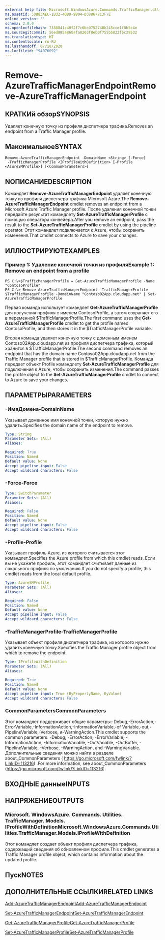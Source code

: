 ```yaml
---
external help file: Microsoft.WindowsAzure.Commands.TrafficManager.dll-Help.xml
ms.assetid: 50B83AEC-1B32-4089-9804-D388677C3F7E
online version: ''
schema: 2.0.0
ms.openlocfilehash: 7388841c48f2f7c6ba0752748b245cce1f8b5c4e
ms.sourcegitcommit: 56ed085a868afa8263f8eb0f755b5822f5c29532
ms.translationtype: MT
ms.contentlocale: ru-RU
ms.lasthandoff: 07/18/2020
ms.locfileid: "94076092"
---
```

# <span data-ttu-id="aeabf-101">Remove-AzureTrafficManagerEndpoint</span><span class="sxs-lookup"><span data-stu-id="aeabf-101">Remove-AzureTrafficManagerEndpoint</span></span>

## <span data-ttu-id="aeabf-102">КРАТКИй обзор</span><span class="sxs-lookup"><span data-stu-id="aeabf-102">SYNOPSIS</span></span>
<span data-ttu-id="aeabf-103">Удаляет конечную точку из профиля диспетчера трафика.</span><span class="sxs-lookup"><span data-stu-id="aeabf-103">Removes an endpoint from a Traffic Manager profile.</span></span>

## <span data-ttu-id="aeabf-104">Максимальное</span><span class="sxs-lookup"><span data-stu-id="aeabf-104">SYNTAX</span></span>

```
Remove-AzureTrafficManagerEndpoint -DomainName <String> [-Force]
 -TrafficManagerProfile <IProfileWithDefinition> [-Profile <AzureSMProfile>] [<CommonParameters>]
```

## <span data-ttu-id="aeabf-105">NОПИСАНИЕ</span><span class="sxs-lookup"><span data-stu-id="aeabf-105">DESCRIPTION</span></span>
<span data-ttu-id="aeabf-106">Командлет **Remove-AzureTrafficManagerEndpoint** удаляет конечную точку из профиля диспетчера трафика Microsoft Azure.</span><span class="sxs-lookup"><span data-stu-id="aeabf-106">The **Remove-AzureTrafficManagerEndpoint** cmdlet removes an endpoint from a Microsoft Azure Traffic Manager profile.</span></span>
<span data-ttu-id="aeabf-107">После удаления конечной точки передайте результат командлету **Set-AzureTrafficManagerProfile** с помощью оператора конвейера.</span><span class="sxs-lookup"><span data-stu-id="aeabf-107">After you remove an endpoint, pass the result to the **Set-AzureTrafficManagerProfile** cmdlet by using the pipeline operator.</span></span>
<span data-ttu-id="aeabf-108">Этот командлет подключается к Azure, чтобы сохранить изменения.</span><span class="sxs-lookup"><span data-stu-id="aeabf-108">That cmdlet connects to Azure to save your changes.</span></span>

## <span data-ttu-id="aeabf-109">ИЛЛЮСТРИРУЮТ</span><span class="sxs-lookup"><span data-stu-id="aeabf-109">EXAMPLES</span></span>

### <span data-ttu-id="aeabf-110">Пример 1: Удаление конечной точки из профиля</span><span class="sxs-lookup"><span data-stu-id="aeabf-110">Example 1: Remove an endpoint from a profile</span></span>
```
PS C:\>$TrafficManagerProfile = Get-AzureTrafficManagerProfile -Name "ContosoProfile"
PS C:\> Remove-AzureTrafficManagerEndpoint -TrafficManagerProfile $TrafficManagerProfile -DomainName "Contoso02App.cloudapp.net" | Set-AzureTrafficManagerProfile
```

<span data-ttu-id="aeabf-111">Первая команда использует командлет **Get-AzureTrafficManagerProfile** для получения профиля с именем ContosoProfile, а затем сохраняет его в переменной $TrafficManagerProfile.</span><span class="sxs-lookup"><span data-stu-id="aeabf-111">The first command uses the **Get-AzureTrafficManagerProfile** cmdlet to get the profile named ContosoProfile, and then stores it in the $TrafficManagerProfile variable.</span></span>

<span data-ttu-id="aeabf-112">Вторая команда удаляет конечную точку с доменным именем Contoso02App.cloudapp.net из профиля диспетчера трафика, который хранится в $TrafficManagerProfile.</span><span class="sxs-lookup"><span data-stu-id="aeabf-112">The second command removes an endpoint that has the domain name Contoso02App.cloudapp.net from the Traffic Manager profile that is stored in $TrafficManagerProfile.</span></span>
<span data-ttu-id="aeabf-113">Команда передает объект Profile командлету **Set-AzureTrafficManagerProfile** для подключения к Azure, чтобы сохранить изменения.</span><span class="sxs-lookup"><span data-stu-id="aeabf-113">The command passes the profile object to the **Set-AzureTrafficManagerProfile** cmdlet to connect to Azure to save your changes.</span></span>

## <span data-ttu-id="aeabf-114">ПАРАМЕТРЫ</span><span class="sxs-lookup"><span data-stu-id="aeabf-114">PARAMETERS</span></span>

### <span data-ttu-id="aeabf-115">-ИмяДомена</span><span class="sxs-lookup"><span data-stu-id="aeabf-115">-DomainName</span></span>
<span data-ttu-id="aeabf-116">Указывает доменное имя конечной точки, которую нужно удалить.</span><span class="sxs-lookup"><span data-stu-id="aeabf-116">Specifies the domain name of the endpoint to remove.</span></span>

```yaml
Type: String
Parameter Sets: (All)
Aliases: 

Required: True
Position: Named
Default value: None
Accept pipeline input: False
Accept wildcard characters: False
```

### <span data-ttu-id="aeabf-117">-Force</span><span class="sxs-lookup"><span data-stu-id="aeabf-117">-Force</span></span>
```yaml
Type: SwitchParameter
Parameter Sets: (All)
Aliases: 

Required: False
Position: Named
Default value: None
Accept pipeline input: False
Accept wildcard characters: False
```

### <span data-ttu-id="aeabf-118">-Profile</span><span class="sxs-lookup"><span data-stu-id="aeabf-118">-Profile</span></span>
<span data-ttu-id="aeabf-119">Указывает профиль Azure, из которого считывается этот командлет.</span><span class="sxs-lookup"><span data-stu-id="aeabf-119">Specifies the Azure profile from which this cmdlet reads.</span></span> <span data-ttu-id="aeabf-120">Если вы не укажете профиль, этот командлет считывает данные из локального профиля по умолчанию.</span><span class="sxs-lookup"><span data-stu-id="aeabf-120">If you do not specify a profile, this cmdlet reads from the local default profile.</span></span>

```yaml
Type: AzureSMProfile
Parameter Sets: (All)
Aliases: 

Required: False
Position: Named
Default value: None
Accept pipeline input: False
Accept wildcard characters: False
```

### <span data-ttu-id="aeabf-121">-TrafficManagerProfile</span><span class="sxs-lookup"><span data-stu-id="aeabf-121">-TrafficManagerProfile</span></span>
<span data-ttu-id="aeabf-122">Указывает объект профиля диспетчера трафика, из которого нужно удалить конечную точку.</span><span class="sxs-lookup"><span data-stu-id="aeabf-122">Specifies the Traffic Manager profile object from which to remove the endpoint.</span></span>

```yaml
Type: IProfileWithDefinition
Parameter Sets: (All)
Aliases: 

Required: True
Position: Named
Default value: None
Accept pipeline input: True (ByPropertyName, ByValue)
Accept wildcard characters: False
```

### <span data-ttu-id="aeabf-123">CommonParameters</span><span class="sxs-lookup"><span data-stu-id="aeabf-123">CommonParameters</span></span>
<span data-ttu-id="aeabf-124">Этот командлет поддерживает общие параметры:-Debug,-ErrorAction,-ErrorVariable,-InformationAction,-InformationVariable,-of Variable,-out,-PipelineVariable,-Verbose, и-WarningAction.</span><span class="sxs-lookup"><span data-stu-id="aeabf-124">This cmdlet supports the common parameters: -Debug, -ErrorAction, -ErrorVariable, -InformationAction, -InformationVariable, -OutVariable, -OutBuffer, -PipelineVariable, -Verbose, -WarningAction, and -WarningVariable.</span></span> <span data-ttu-id="aeabf-125">Дополнительные сведения можно найти в разделе about_CommonParameters ( https://go.microsoft.com/fwlink/?LinkID=113216) .</span><span class="sxs-lookup"><span data-stu-id="aeabf-125">For more information, see about_CommonParameters (https://go.microsoft.com/fwlink/?LinkID=113216).</span></span>

## <span data-ttu-id="aeabf-126">ВХОДНЫЕ данные</span><span class="sxs-lookup"><span data-stu-id="aeabf-126">INPUTS</span></span>

## <span data-ttu-id="aeabf-127">НАПРЯЖЕНИЕ</span><span class="sxs-lookup"><span data-stu-id="aeabf-127">OUTPUTS</span></span>

### <span data-ttu-id="aeabf-128">Microsoft. WindowsAzure. Commands. Utilities. TrafficManager. Models. IProfileWithDefinition</span><span class="sxs-lookup"><span data-stu-id="aeabf-128">Microsoft.WindowsAzure.Commands.Utilities.TrafficManager.Models.IProfileWithDefinition</span></span>
<span data-ttu-id="aeabf-129">Этот командлет создает объект профиля диспетчера трафика, содержащий сведения об обновленном профиле.</span><span class="sxs-lookup"><span data-stu-id="aeabf-129">This cmdlet generates a Traffic Manager profile object, which contains information about the updated profile.</span></span>

## <span data-ttu-id="aeabf-130">Пуск</span><span class="sxs-lookup"><span data-stu-id="aeabf-130">NOTES</span></span>

## <span data-ttu-id="aeabf-131">ДОПОЛНИТЕЛЬНЫЕ ССЫЛКИ</span><span class="sxs-lookup"><span data-stu-id="aeabf-131">RELATED LINKS</span></span>

[<span data-ttu-id="aeabf-132">Add-AzureTrafficManagerEndpoint</span><span class="sxs-lookup"><span data-stu-id="aeabf-132">Add-AzureTrafficManagerEndpoint</span></span>](./Add-AzureTrafficManagerEndpoint.md)

[<span data-ttu-id="aeabf-133">Set-AzureTrafficManagerEndpoint</span><span class="sxs-lookup"><span data-stu-id="aeabf-133">Set-AzureTrafficManagerEndpoint</span></span>](./Set-AzureTrafficManagerEndpoint.md)

[<span data-ttu-id="aeabf-134">Get-AzureTrafficManagerProfile</span><span class="sxs-lookup"><span data-stu-id="aeabf-134">Get-AzureTrafficManagerProfile</span></span>](./Get-AzureTrafficManagerProfile.md)

[<span data-ttu-id="aeabf-135">Set-AzureTrafficManagerProfile</span><span class="sxs-lookup"><span data-stu-id="aeabf-135">Set-AzureTrafficManagerProfile</span></span>](./Set-AzureTrafficManagerProfile.md)


